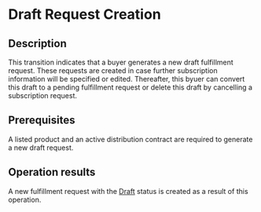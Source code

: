 # Draft Request Creation
## Description
This transition indicates that a buyer generates a new draft fulfillment request. These requests are created in case further subscription information will be specified or edited. Thereafter, this byuer can convert this draft to a pending fulfillment request or delete this draft by cancelling a subscription request.
## Prerequisites
A listed product and an active distribution contract are required to generate a new draft request.
## Operation results
A new fulfillment request with the [Draft](s-a-draft.html) status is created as a result of this operation.